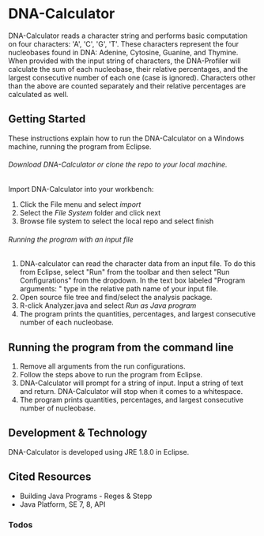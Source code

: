 # DNA-Calculator
DNA-Calculator reads a character string and performs basic computation on four characters: 'A', 'C', 'G', 'T'.
These characters represent the four nucleobases found in DNA: Adenine, Cytosine, Guanine, and Thymine. 
When provided with the input string of characters, the DNA-Profiler will calculate the sum of each nucleobase, their relative percentages, and the largest consecutive number of each one (case is ignored). Characters other than the above are counted separately and their relative percentages are calculated as well.  

## Getting Started
These instructions explain how to run the DNA-Calculator on a Windows machine, running the program from Eclipse.

###### Download DNA-Calculator or clone the repo to your local machine. 
Import DNA-Calculator into your workbench:

1. Click the File menu and select *import*
2. Select the *File System* folder and click next 
3. Browse file system to select the local repo and select finish

###### Running the program with an input file
1. DNA-calculator can read the character data from an input file. To do this from Eclipse, select "Run" from
the toolbar and then select "Run Configurations" from the dropdown. In the text box labeled "Program arguments: " type in the
relative path name of your input file. 
2. Open source file tree and find/select the analysis package.
3. R-click Analyzer.java and select *Run as Java program*
4. The program prints the quantities, percentages, and largest consecutive number of each nucleobase.

## Running the program from the command line

1. Remove all arguments from the run configurations.
2. Follow the steps above to run the program from Eclipse.
3. DNA-Calculator will prompt for a string of input. Input a string of text and return. DNA-Calculator will stop when it comes to a whitespace.
4. The program prints quantities, percentages, and largest consecutive number of nucleobase.


## Development & Technology
DNA-Calculator is developed using JRE 1.8.0 in Eclipse.

## Cited Resources
- Building Java Programs - Reges & Stepp
- Java Platform, SE 7, 8, API

### Todos

